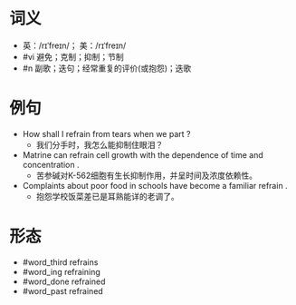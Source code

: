# 词义
- 英：/rɪˈfreɪn/； 美：/rɪˈfreɪn/
- #vi 避免；克制；抑制；节制
- #n 副歌；迭句；经常重复的评价(或抱怨)；迭歌
# 例句
- How shall I refrain from tears when we part ?
	- 我们分手时，我怎么能抑制住眼泪？
- Matrine can refrain cell growth with the dependence of time and concentration .
	- 苦参碱对K-562细胞有生长抑制作用，并呈时间及浓度依赖性。
- Complaints about poor food in schools have become a familiar refrain .
	- 抱怨学校饭菜差已是耳熟能详的老调了。
# 形态
- #word_third refrains
- #word_ing refraining
- #word_done refrained
- #word_past refrained
